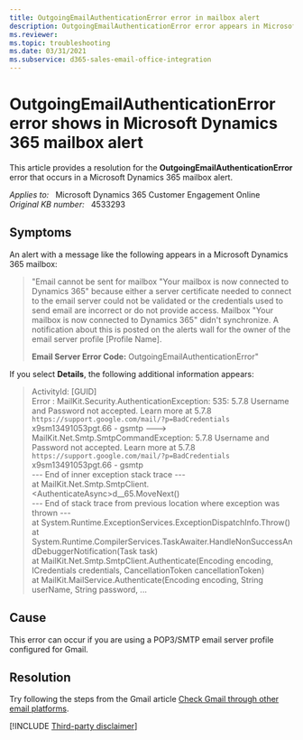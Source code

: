 ```yaml
---
title: OutgoingEmailAuthenticationError error in mailbox alert
description: OutgoingEmailAuthenticationError error appears in Microsoft Dynamics 365 mailbox alert. Provides a resolution.
ms.reviewer: 
ms.topic: troubleshooting
ms.date: 03/31/2021
ms.subservice: d365-sales-email-office-integration
---
```

# OutgoingEmailAuthenticationError error shows in Microsoft Dynamics 365 mailbox alert

This article provides a resolution for the **OutgoingEmailAuthenticationError** error that occurs in a Microsoft Dynamics 365 mailbox alert.

_Applies to:_ &nbsp; Microsoft Dynamics 365 Customer Engagement Online  
_Original KB number:_ &nbsp; 4533293

## Symptoms

An alert with a message like the following appears in a Microsoft Dynamics 365 mailbox:

> "Email cannot be sent for mailbox "Your mailbox is now connected to Dynamics 365" because either a server certificate needed to connect to the email server could not be validated or the credentials used to send email are incorrect or do not provide access. Mailbox "Your mailbox is now connected to Dynamics 365" didn't synchronize. A notification about this is posted on the alerts wall for the owner of the email server profile [Profile Name].
>
> **Email Server Error Code:**  OutgoingEmailAuthenticationError"

If you select **Details**, the following additional information appears:

> ActivityId: [GUID]  
> Error : MailKit.Security.AuthenticationException: 535: 5.7.8 Username and Password not accepted. Learn more at
5.7.8  `https://support.google.com/mail/?p=BadCredentials` x9sm13491053pgt.66 - gsmtp ---> MailKit.Net.Smtp.SmtpCommandException: 5.7.8 Username and Password not accepted. Learn more at
5.7.8  `https://support.google.com/mail/?p=BadCredentials` x9sm13491053pgt.66 - gsmtp  
--- End of inner exception stack trace ---  
   at MailKit.Net.Smtp.SmtpClient.\<AuthenticateAsync>d__65.MoveNext()  
--- End of stack trace from previous location where exception was thrown ---  
   at System.Runtime.ExceptionServices.ExceptionDispatchInfo.Throw()  
   at System.Runtime.CompilerServices.TaskAwaiter.HandleNonSuccessAndDebuggerNotification(Task task)  
   at MailKit.Net.Smtp.SmtpClient.Authenticate(Encoding encoding, ICredentials credentials, CancellationToken cancellationToken)  
   at MailKit.MailService.Authenticate(Encoding encoding, String userName, String password, ...

## Cause

This error can occur if you are using a POP3/SMTP email server profile configured for Gmail.

## Resolution

Try following the steps from the Gmail article [Check Gmail through other email platforms](https://support.google.com/mail/answer/7126229?p=BadCredentials&visit_id=637425757915475978-2293973045&rd=2#cantsignin).

[!INCLUDE [Third-party disclaimer](../../includes/third-party-disclaimer.md)]

